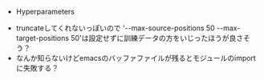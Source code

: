 

* Hyperparameters
 - truncateしてくれないっぽいので '--max-source-positions 50 --max-target-positions 50'は設定せずに訓練データの方をいじったほうが良さそう？
 - なんか知らないけどemacsのバッファファイルが残るとモジュールのimportに失敗する？